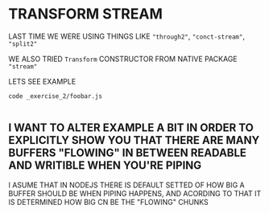 # TRANSFORM STREAM

LAST TIME WE WERE USING THINGS LIKE `"through2"`, `"conct-stream"`, `"split2"`

WE ALSO TRIED `Transform` CONSTRUCTOR FROM NATIVE PACKAGE `"stream"`

LETS SEE EXAMPLE

```
code _exercise_2/foobar.js
```

```js

```

## I WANT TO ALTER EXAMPLE A BIT IN ORDER TO EXPLICITLY SHOW YOU THAT THERE ARE MANY BUFFERS "FLOWING" IN BETWEEN READABLE AND WRITIBLE WHEN YOU'RE PIPING

I ASUME THAT IN NODEJS THERE IS DEFAULT SETTED OF HOW BIG A BUFFER SHOULD BE WHEN PIPING HAPPENS, AND ACORDING TO THAT IT IS DETERMINED HOW BIG CN BE THE "FLOWING" CHUNKS

